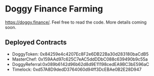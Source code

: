 # Doggy Finance Farming 

https://doggy.finance/. Feel free to read the code. More details coming soon.

## Deployed Contracts

- DoggyToken: 0x84259e4c4207Ec8F2e6DB22Ba30d283180baCdB5
- MasterChef: 0x159AAd97c625C7eAC5ddDDbC088c639490b9c55a
- DoggyReferral:0x089b6142d96b62d8d9E11198cedEA9BC3bE596aC
- Timelock: 0xd57A8D9dedD3764060d94ff3DcEBAe0B2E28D947
